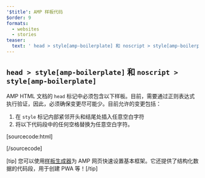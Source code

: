```yaml
---
'$title': AMP 样板代码
$order: 9
formats:
  - websites
  - stories
teaser:
  text: ' head > style[amp-boilerplate] 和 noscript > style[amp-boilerplate]'
---
```


<!--
This file is imported from https://github.com/ampproject/amphtml/blob/main/spec/amp-boilerplate.md.
Please do not change this file.
If you have found a bug or an issue please
have a look and request a pull request there.
-->

<!---
Copyright 2015 The AMP HTML Authors. All Rights Reserved.

Licensed under the Apache License, Version 2.0 (the "License");
you may not use this file except in compliance with the License.
You may obtain a copy of the License at

      http://www.apache.org/licenses/LICENSE-2.0

Unless required by applicable law or agreed to in writing, software
distributed under the License is distributed on an "AS-IS" BASIS,
WITHOUT WARRANTIES OR CONDITIONS OF ANY KIND, either express or implied.
See the License for the specific language governing permissions and
limitations under the License.
-->

## `head > style[amp-boilerplate]` 和 `noscript > style[amp-boilerplate]` <a name="head--styleamp-boilerplate-and-noscript--styleamp-boilerplate"></a>

AMP HTML 文档的 `head` 标记中必须包含以下样板。目前，需要通过正则表达式执行验证，因此，必须确保变更尽可能少。目前允许的变更包括：

1. 在 `style` 标记内部紧邻开头和结尾处插入任意空白字符
2. 将以下代码段中的任何空格替换为任意空白字符。

<!-- prettier-ignore-start -->

[sourcecode:html]
<style amp-boilerplate>body{-webkit-animation:-amp-start 8s steps(1,end) 0s 1 normal both;-moz-animation:-amp-start 8s steps(1,end) 0s 1 normal both;-ms-animation:-amp-start 8s steps(1,end) 0s 1 normal both;animation:-amp-start 8s steps(1,end) 0s 1 normal both}@-webkit-keyframes -amp-start{from{visibility:hidden}to{visibility:visible}}@-moz-keyframes -amp-start{from{visibility:hidden}to{visibility:visible}}@-ms-keyframes -amp-start{from{visibility:hidden}to{visibility:visible}}@-o-keyframes -amp-start{from{visibility:hidden}to{visibility:visible}}@keyframes -amp-start{from{visibility:hidden}to{visibility:visible}}</style><noscript><style amp-boilerplate>body{-webkit-animation:none;-moz-animation:none;-ms-animation:none;animation:none}</style></noscript>
[/sourcecode]

<!-- prettier-ignore-end -->

[tip] 您可以使用[样板生成器](https://amp.dev/boilerplate)为 AMP 网页快速设置基本框架。它还提供了结构化数据的代码段，用于创建 PWA 等！[/tip]
